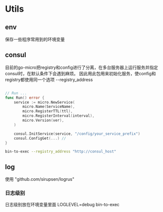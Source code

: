 # Utils

## env
保存一些程序常用到的环境变量

## consul
目前的go-micro把registry和config进行了分离，在多台服务器上运行服务并指定consul时，在默认条件下会遇到麻烦。
因此用此包用来初始化服务，使config和registry都使用同一个选项 --registry_address

```go

// Run ...
func Run() error {
	service := micro.NewService(
		micro.Name(ServiceName),
		micro.RegisterTTL(ttl),
		micro.RegisterInterval(interval),
		micro.Version(ver),
	)

	consul.InitService(service, "/config/your_service_prefix")
    consul.ConfigGet(...) //
}
```

```bash
bin-to-exec --registry_address "http://consul_host"
```

## log
使用 "github.com/sirupsen/logrus"

### 日志级别
日志级别放在环境变量里面
LOGLEVEL=debug bin-to-exec
